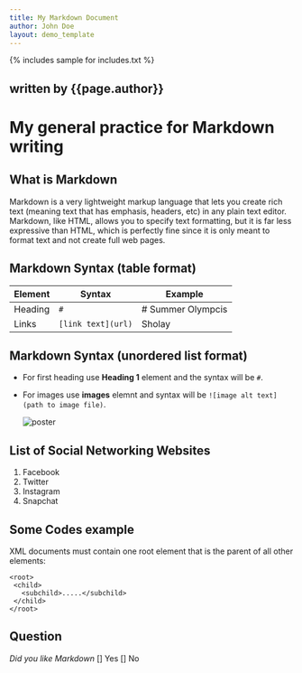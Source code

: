 ```yaml
---
title: My Markdown Document
author: John Doe
layout: demo_template
---
```


{% includes sample for includes.txt %}

## written by {{page.author}}

# My general practice for Markdown writing

## What is Markdown

Markdown is a very lightweight markup language that lets you create rich text (meaning text that has emphasis, headers, etc) in any plain text editor. Markdown, like HTML, allows you to specify text formatting, but it is far less expressive than HTML, which is perfectly fine since it is only meant to format text and not create full web pages.

## Markdown Syntax (table format)

| Element | Syntax | Example
| ----| ---- | ---- |
| Heading | `#` | # Summer Olympcis |
| Links | `[link text](url)` | Sholay |

## Markdown Syntax (unordered list format)

- For first heading use **Heading 1** element and the syntax will be `#`.
- For images use **images** elemnt and syntax will be `![image alt text] (path to image file)`. 

    ![poster](https://upload.wikimedia.org/wikipedia/en/5/52/Sholay-poster.jpg)
  
## List of Social Networking Websites
 
 1.  Facebook
 1.  Twitter
 1.  Instagram
 1.  Snapchat
 
## Some Codes example 
 
 XML documents must contain one root element that is the parent of all other elements:
 
 ```
 <root>
  <child>
    <subchild>.....</subchild>
  </child>
</root> 
``` 
## Question
_Did you like Markdown_
[] Yes  [] No

